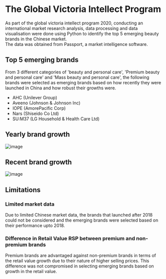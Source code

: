 # The Global Victoria Intellect Program
As part of the global victoria intellect program 2020, conducting an international market research analysis, data processing and data visualisation were done using Python to identify the top 5 emerging beauty brands in the Chinese market. <Br>
The data was obtained from Passport, a market intelligence software.

## Top 5 emerging brands
From 3 different categories of 'beauty and personal care', 'Premium beauty and personal care' and 'Mass beauty and personal care', the following brands were selected as emerging brands based on how recently they were launched in China and how robust their growths were.
- AHC (Unilever Group)
-	Aveeno (Johnson & Johnson Inc)
-	IOPE (AmorePacific Corp)
-	Nars (Shiseido Co Ltd)	
-	SU:M37 (LG Household & Health Care Ltd)

## Yearly brand growth
![image](https://github.com/TravisH0301/GVIP/raw/master/asset/yearly_growth.png)

## Recent brand growth
![image](https://github.com/TravisH0301/GVIP/raw/master/asset/recent_growth.png)

## Limitations
### Limited market data
Due to limited Chinese market data, the brands that launched after 2018 could not be considered and the emerging brands were selected based on their performance upto 2018.
### Difference in Retail Value RSP between premium and non-premium brands
Premium brands are advantaged against non-premium brands in terms of the retail value growth due to their nature of higher selling prices.
This difference was not compromised in selecting emerging brands based on growth in the retail value.

